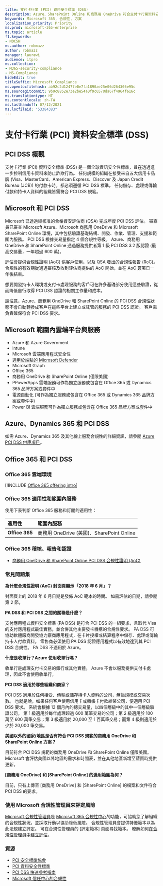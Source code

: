 ```yaml
---
title: 支付卡行業 (PCI) 資料安全標準 (DSS)
description: Azure、SharePoint Online 和商務用 OneDrive 符合支付卡行業資料安全標準第 1 級 3.2 版。
keywords: Microsoft 365, 合規性, 方案
localization_priority: Priority
ms.prod: microsoft-365-enterprise
ms.topic: article
f1.keywords:
- NOCSH
ms.author: robmazz
author: robmazz
manager: laurawi
audience: itpro
ms.collection:
- M365-security-compliance
- MS-Compliance
hideEdit: true
titleSuffix: Microsoft Compliance
ms.openlocfilehash: ab92c2d12477e0e7fa1890ae25e06d264305e95c
ms.sourcegitcommit: 9b0c8852e73e2be54a0f9c6570da67f4964f616c
ms.translationtype: HT
ms.contentlocale: zh-TW
ms.lasthandoff: 07/12/2021
ms.locfileid: "53384383"
---
```

# <a name="payment-card-industry-pci-data-security-standard-dss"></a>支付卡行業 (PCI) 資料安全標準 (DSS)

## <a name="pci-dss-overview"></a>PCI DSS 概觀

支付卡行業 (PCI) 資料安全標準 (DSS) 是一個全球資訊安全性標準，旨在透過進一步控制信用卡資料來防止詐欺行為。 任何規模的組織在接受來自五大信用卡品牌 (Visa、MasterCard、American Express、Discover 及 Japan Credit Bureau (JCB)) 的付款卡時，都必須遵循 PCI DSS 標準。 任何儲存、處理或傳輸付款和持卡人資料的組織皆需符合 PCI DSS 規範。

## <a name="microsoft-and-pci-dss"></a>Microsoft 和 PCI DSS

Microsoft 已透過經核准的合格資安評估商 (QSA) 完成年度 PCI DSS 評估。 審查員已審查 Microsoft Azure、Microsoft 商務用 OneDrive 和 Microsoft SharePoint Online 環境，其中包括驗證基礎結構、開發、作業、管理、支援和範圍內服務。 PCI DSS 根據交易量指定 4 個合規性等級。 Azure、商務用 OneDrive 和 SharePoint Online 通過服務提供者第 1 級 PCI DSS 3.2 版認證 (最高交易量，一年超過 600 萬)。

評估會提供合規性證明 (AoC) 供客戶使用，以及 QSA 發出的合規性報告 (RoC)。 合規性的有效期從通過審核及收到評估商提供的 AoC 開始，並在 AoC 簽署日一年後結束。 

想要開發持卡人環境或支付卡處理服務的客戶可在許多基礎部分使用這些驗證，從而降低自行取得 PCI DSS 認證的相關工作量和成本。

請注意，Azure、商務用 OneDrive 和 SharePoint Online 的 PCI DSS 合規性狀態不會自動轉換成客戶在這些平台上建立或託管的服務的 PCI DSS 認證。 客戶需負責確保符合 PCI DSS 要求。

## <a name="microsoft-in-scope-cloud-platforms--services"></a>Microsoft 範圍內雲端平台與服務

- Azure 和 Azure Government
- Intune
- Microsoft 雲端應用程式安全性
- [適用於端點的 Microsoft Defender](/windows/security/threat-protection/microsoft-defender-atp/microsoft-defender-advanced-threat-protection)
- Microsoft Graph
- Office 365
- 商務用 OneDrive 和 SharePoint Online (僅限美國)
- PPowerApps 雲端服務可作為獨立服務或包含在 Office 365 或 Dynamics 365 品牌方案或套件中
- 電源自動化 (可作為獨立服務或包含在 Office 365 或 Dynamics 365 品牌方案或套件中)
- Power BI 雲端服務可作為獨立服務或包含在 Office 365 品牌方案或套件中

## <a name="azure-dynamics-365-and-pci-dss"></a>Azure、Dynamics 365 和 PCI DSS

如需 Azure、Dynamics 365 及其他線上服務合規性的詳細資訊，請參閱 [Azure PCI DSS 供應項目](/azure/compliance/offerings/offering-pci-dss)。

## <a name="office-365-and-pci-dss"></a>Office 365 和 PCI DSS

### <a name="office-365-cloud-environments"></a>Office 365 雲端環境

[!INCLUDE [Office 365 offering intro](../includes/o365-offering-introduction.md)]

### <a name="office-365-applicability-and-in-scope-services"></a>Office 365 適用性和範圍內服務

使用下表判斷 Office 365 服務和訂閱的適用性：

| **適用性** | **範圍內服務** |
|:------------------|:----------------------|
| **Office 365** | 商務用 OneDrive (美國)、SharePoint Online |

### <a name="office-365-audit-reports-and-certificates"></a>Office 365 稽核、報告和認證

- [商務用 OneDrive 和 SharePoint Online PCI DSS 合規性證明 (AoC)](https://aka.ms/spo-pci)

### <a name="frequently-asked-questions"></a>常見問題集

**為什麼合規性證明 (AoC) 封面頁顯示「2018 年 6 月」？**

封面頁上的 2018 年 6 月日期是發佈 AoC 範本的時間。 如需評估的日期，請參閱第 2 節。 

**PA DSS 和 PCI DSS 之間的關聯是什麼？**

支付應用程式資料安全標準 (PA DSS) 是符合 PCI DSS 的一組要求，且取代 Visa 的支付應用程式最佳實務，並合併其他主要發卡機構的合規性要求。 PA DSS 可協助軟體廠商開發協力廠商應用程式，在卡片授權或結算程序中儲存、處理或傳輸持卡人付款資料。 零售商必須使用 PA DSS 認證應用程式以有效地達到其 PCI DSS 合規性。 PA DSS 不適用於 Azure。

**什麼是收單行？Azure 使用收單行嗎？**

收單行是處理支付卡交易的銀行或其他實體。 Azure 不會以服務提供支付卡處理，因此不會使用收單行。

**PCI DSS 適用於哪些組織和商家？**

PCI DSS 適用於任何接受、傳輸或儲存持卡人資料的公司，無論規模或交易次數。 也就是說，如果任何客戶使用信用卡或轉帳卡付款給某公司，便適用 PCI DSS 要求。 系統會根據 12 個月內的總交易量，以四個層級中的其中一個層級驗證公司。 第 1 級適用於每年處理超過 600 萬筆交易的公司；第 2 級適用於 100 萬至 600 萬筆交易；第 3 級適用於 20,000 至 1 百萬筆交易；而第 4 級則適用於少於 20,000 筆交易。

**美國以外的國家/地區是否有符合 PCI DSS 規範的商務用 OneDrive 和 SharePoint Online 方案？**

目前符合 PCI DSS 規範的商務用 OneDrive 和 SharePoint Online 僅限美國。 Microsoft 會評估美國以外地區的需求和時間表，並在其他地區新增至藍圖時提供更新。

**[商務用 OneDrive] 和 [SharePoint Online] 的適用範圍為何？**

目前，只有上傳至 [商務用 OneDrive] 和 [SharePoint Online] 的檔案和文件符合 PCI DSS 的要求。

### <a name="use-microsoft-compliance-manager-to-assess-your-risk"></a>使用 Microsoft 合規性管理員來評定風險

[Microsoft 合規性管理員](/microsoft-365/compliance/compliance-manager)是 [Microsoft 365 合規性中心](/microsoft-365/compliance/microsoft-365-compliance-center)的功能，可協助您了解組織的合規性狀況，並採取行動以協助降低風險。 合規性管理員會提供特優範本以為此法規建立評定。 可在合規性管理員的 [評定範本] 頁面尋找範本。 瞭解如何[在合規性管理員中建立評估](/microsoft-365/compliance/compliance-manager-assessments)。

### <a name="resources"></a>資源

- [PCI 安全標準協會](https://www.pcisecuritystandards.org/)
- [PCI 資料安全性標準](https://www.pcisecuritystandards.org/documents/PCI_DSS_v3-1.pdf)
- [PCI DSS 快速參考指南](https://www.pcisecuritystandards.org/documents/PCISSC%20QRG%20August%202014%20-print.pdf)
- [Microsoft 信任中心的合規性](https://www.microsoft.com/trust-center/compliance/compliance-overview)

